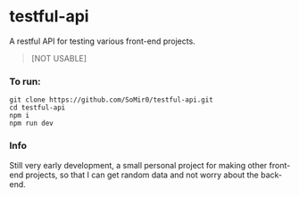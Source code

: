 # testful-api

A restful API for testing various front-end projects.

> [NOT USABLE]

### To run:

```
git clone https://github.com/SoMir0/testful-api.git
cd testful-api
npm i
npm run dev
```

### Info

Still very early development, a small personal project for making other front-end projects, so that I can get random data and not worry about the back-end.
